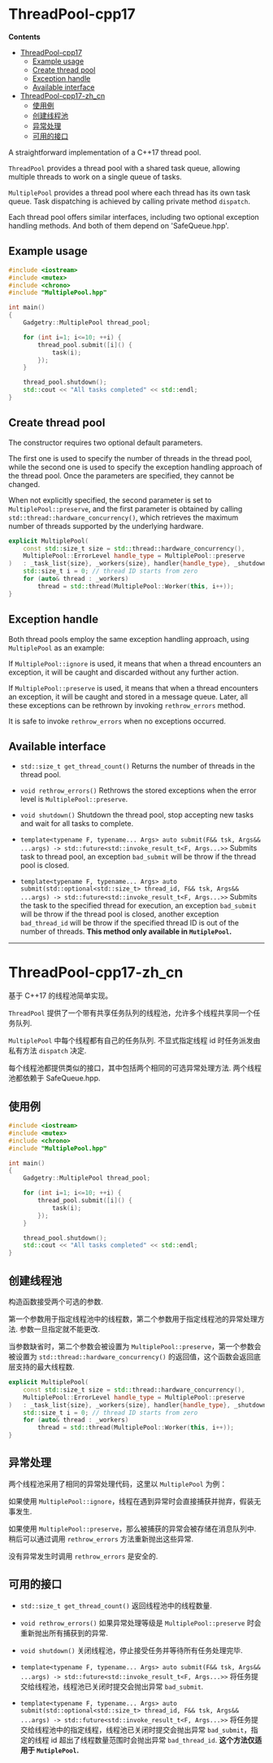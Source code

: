 # ThreadPool-cpp17

**Contents**  
- [ThreadPool-cpp17](#threadpool-cpp17)
  - [Example usage](#example-usage)
  - [Create thread pool](#create-thread-pool)
  - [Exception handle](#exception-handle)
  - [Available interface](#available-interface)
- [ThreadPool-cpp17-zh\_cn](#threadpool-cpp17-zh_cn)
  - [使用例](#使用例)
  - [创建线程池](#创建线程池)
  - [异常处理](#异常处理)
  - [可用的接口](#可用的接口)

A straightforward implementation of a C++17 thread pool.

`ThreadPool` provides a thread pool with a shared task queue, allowing multiple threads to work on a single queue of tasks.

`MultiplePool` provides a thread pool where each thread has its own task queue. Task dispatching is achieved by calling private method `dispatch`.

Each thread pool offers similar interfaces, including two optional exception handling methods. And both of them depend on 'SafeQueue.hpp'.

## Example usage
```cpp
#include <iostream>
#include <mutex>
#include <chrono>
#include "MultiplePool.hpp"

int main()
{
    Gadgetry::MultiplePool thread_pool;

    for (int i=1; i<=10; ++i) {
        thread_pool.submit([i]() {
            task(i);
        });
    }

    thread_pool.shutdown();
    std::cout << "All tasks completed" << std::endl;
}
```

## Create thread pool
The constructor requires two optional default parameters.

The first one is used to specify the number of threads in the thread pool, while the second one is used to specify the exception handling approach of the thread pool. Once the parameters are specified, they cannot be changed.

When not explicitly specified, the second parameter is set to `MultiplePool::preserve`, and the first parameter is obtained by calling `std::thread::hardware_concurrency()`, which retrieves the maximum number of threads supported by the underlying hardware.
```cpp
explicit MultiplePool(
    const std::size_t size = std::thread::hardware_concurrency(),
    MultiplePool::ErrorLevel handle_type = MultiplePool::preserve
)   : _task_list{size}, _workers{size}, handler{handle_type}, _shutdown{false}, _stop_submit{false} {
    std::size_t i = 0; // thread ID starts from zero
    for (auto& thread : _workers)
        thread = std::thread(MultiplePool::Worker(this, i++));
}
```

## Exception handle
Both thread pools employ the same exception handling approach, using `MultiplePool` as an example:

If `MultiplePool::ignore` is used, it means that when a thread encounters an exception, it will be caught and discarded without any further action.

If `MultiplePool::preserve` is used, it means that when a thread encounters an exception, it will be caught and stored in a message queue. Later, all these exceptions can be rethrown by invoking `rethrow_errors` method.

It is safe to invoke `rethrow_errors` when no exceptions occurred.

## Available interface
- `std::size_t get_thread_count()`
  Returns the number of threads in the thread pool.

- `void rethrow_errors()`
  Rethrows the stored exceptions when the error level is `MultiplePool::preserve`.

- `void shutdown()`
  Shutdown the thread pool, stop accepting new tasks and wait for all tasks to complete.

- `template<typename F, typename... Args> auto submit(F&& tsk, Args&& ...args) -> std::future<std::invoke_result_t<F, Args...>>`
  Submits task to thread pool, an exception `bad_submit` will be throw if the thread pool is closed.

- `template<typename F, typename... Args> auto submit(std::optional<std::size_t> thread_id, F&& tsk, Args&& ...args) -> std::future<std::invoke_result_t<F, Args...>>`
  Submits the task to the specified thread for execution, an exception `bad_submit` will be throw if the thread pool is closed, another exception `bad_thread_id` will be throw if the specified thread ID is out of the number of threads. **This method only available in `MutiplePool`.**
- - -

# ThreadPool-cpp17-zh_cn
基于 C++17 的线程池简单实现。

`ThreadPool` 提供了一个带有共享任务队列的线程池，允许多个线程共享同一个任务队列.


`MultiplePool` 中每个线程都有自己的任务队列. 不显式指定线程 id 时任务派发由私有方法 `dispatch` 决定.

每个线程池都提供类似的接口，其中包括两个相同的可选异常处理方法. 两个线程池都依赖于 SafeQueue.hpp.

## 使用例
```cpp
#include <iostream>
#include <mutex>
#include <chrono>
#include "MultiplePool.hpp"

int main()
{
    Gadgetry::MultiplePool thread_pool;

    for (int i=1; i<=10; ++i) {
        thread_pool.submit([i]() {
            task(i);
        });
    }

    thread_pool.shutdown();
    std::cout << "All tasks completed" << std::endl;
}
```

## 创建线程池
构造函数接受两个可选的参数.

第一个参数用于指定线程池中的线程数，第二个参数用于指定线程池的异常处理方法. 参数一旦指定就不能更改.

当参数缺省时，第二个参数会被设置为 `MultiplePool::preserve`，第一个参数会被设置为 `std::thread::hardware_concurrency()` 的返回值，这个函数会返回底层支持的最大线程数.
```cpp
explicit MultiplePool(
    const std::size_t size = std::thread::hardware_concurrency(),
    MultiplePool::ErrorLevel handle_type = MultiplePool::preserve
)   : _task_list{size}, _workers{size}, handler{handle_type}, _shutdown{false}, _stop_submit{false} {
    std::size_t i = 0; // thread ID starts from zero
    for (auto& thread : _workers)
        thread = std::thread(MultiplePool::Worker(this, i++));
}
```

## 异常处理
两个线程池采用了相同的异常处理代码，这里以 `MultiplePool` 为例：

如果使用 `MultiplePool::ignore`，线程在遇到异常时会直接捕获并抛弃，假装无事发生.

如果使用 `MultiplePool::preserve`，那么被捕获的异常会被存储在消息队列中. 稍后可以通过调用 `rethrow_errors` 方法重新抛出这些异常.

没有异常发生时调用 `rethrow_errors` 是安全的.

## 可用的接口
- `std::size_t get_thread_count()`
  返回线程池中的线程数量.

- `void rethrow_errors()`
  如果异常处理等级是 `MultiplePool::preserve` 时会重新抛出所有捕获到的异常.

- `void shutdown()`
  关闭线程池，停止接受任务并等待所有任务处理完毕.

- `template<typename F, typename... Args> auto submit(F&& tsk, Args&& ...args) -> std::future<std::invoke_result_t<F, Args...>>`
  将任务提交给线程池，线程池已关闭时提交会抛出异常 `bad_submit`.

- `template<typename F, typename... Args> auto submit(std::optional<std::size_t> thread_id, F&& tsk, Args&& ...args) -> std::future<std::invoke_result_t<F, Args...>>`
  将任务提交给线程池中的指定线程，线程池已关闭时提交会抛出异常 `bad_submit`，指定的线程 id 超出了线程数量范围时会抛出异常 `bad_thread_id`. **这个方法仅适用于 `MutiplePool`.**
